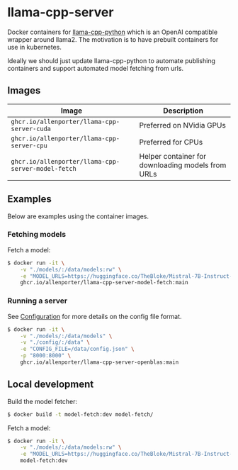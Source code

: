 # llama-cpp-server

Docker containers for [llama-cpp-python](https://github.com/abetlen/llama-cpp-python)
which is an OpenAI compatible wrapper around llama2. The motivation is to have
prebuilt containers for use in kubernetes.

Ideally we should just update llama-cpp-python to automate publishing containers
and support automated model fetching from urls.

## Images

| Image | Description |
| ----- | ----------- |
| `ghcr.io/allenporter/llama-cpp-server-cuda` | Preferred on NVidia GPUs |
| `ghcr.io/allenporter/llama-cpp-server-cpu` | Preferred for CPUs |
| `ghcr.io/allenporter/llama-cpp-server-model-fetch` | Helper container for downloading models from URLs |
## Examples

Below are examples using the container images.

### Fetching models

Fetch a model:

```bash
$ docker run -it \
    -v "./models/:/data/models:rw" \
    -e "MODEL_URLS=https://huggingface.co/TheBloke/Mistral-7B-Instruct-v0.1-GGUF/resolve/main/mistral-7b-instruct-v0.1.Q4_K_M.gguf" \
    ghcr.io/allenporter/llama-cpp-server-model-fetch:main
```

### Running a server

See [Configuration](https://llama-cpp-python.readthedocs.io/en/latest/server/#configuration-and-multi-model-support) for
more details on the config file format.

```bash
$ docker run -it \
    -v "./models/:/data/models" \
    -v "./config/:/data" \
    -e "CONFIG_FILE=/data/config.json" \
    -p "8000:8000" \
    ghcr.io/allenporter/llama-cpp-server-openblas:main
```

## Local development

Build the model fetcher:
```bash
$ docker build -t model-fetch:dev model-fetch/
```

Fetch a model:
```bash
$ docker run -it \
    -v "./models/:/data/models:rw" \
    -e "MODEL_URLS=https://huggingface.co/TheBloke/Mistral-7B-Instruct-v0.1-GGUF/resolve/main/mistral-7b-instruct-v0.1.Q4_K_M.gguf" \
    model-fetch:dev
```
